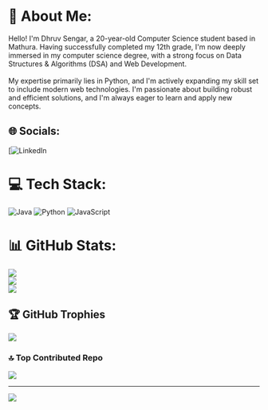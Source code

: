 # 💫 About Me:
Hello! I'm Dhruv Sengar, a 20-year-old Computer Science student based in Mathura. Having successfully completed my 12th grade, I'm now deeply immersed in my computer science degree, with a strong focus on Data Structures & Algorithms (DSA) and Web Development.<br><br>My expertise primarily lies in Python, and I'm actively expanding my skill set to include modern web technologies. I'm passionate about building robust and efficient solutions, and I'm always eager to learn and apply new concepts.<br>


## 🌐 Socials:
[![LinkedIn](https://www.linkedin.com/in/dhruv-sengar-b8370530b/) 

# 💻 Tech Stack:
![Java](https://img.shields.io/badge/java-%23ED8B00.svg?style=for-the-badge&logo=openjdk&logoColor=white) ![Python](https://img.shields.io/badge/python-3670A0?style=for-the-badge&logo=python&logoColor=ffdd54) ![JavaScript](https://img.shields.io/badge/javascript-%23323330.svg?style=for-the-badge&logo=javascript&logoColor=%23F7DF1E)
# 📊 GitHub Stats:
![](https://github-readme-stats.vercel.app/api?username=Dhruv-sengar&theme=dark&hide_border=false&include_all_commits=false&count_private=false)<br/>
![](https://nirzak-streak-stats.vercel.app/?user=Dhruv-sengar&theme=dark&hide_border=false)<br/>
![](https://github-readme-stats.vercel.app/api/top-langs/?username=Dhruv-sengar&theme=dark&hide_border=false&include_all_commits=false&count_private=false&layout=compact)

## 🏆 GitHub Trophies
![](https://github-profile-trophy.vercel.app/?username=Dhruv-sengar&theme=radical&no-frame=false&no-bg=false&margin-w=4)

### 🔝 Top Contributed Repo
![](https://github-contributor-stats.vercel.app/api?username=Dhruv-sengar&limit=5&theme=dark&combine_all_yearly_contributions=true)

---
[![](https://visitcount.itsvg.in/api?id=Dhruv-sengar&icon=0&color=0)](https://visitcount.itsvg.in)

<!-- Proudly created with GPRM ( https://gprm.itsvg.in ) -->
